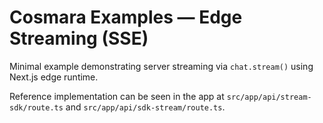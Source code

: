 # Cosmara Examples — Edge Streaming (SSE)

Minimal example demonstrating server streaming via `chat.stream()` using Next.js edge runtime.

Reference implementation can be seen in the app at `src/app/api/stream-sdk/route.ts` and `src/app/api/sdk-stream/route.ts`.


